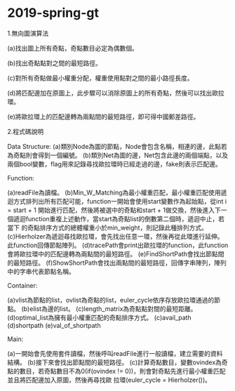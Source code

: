 # 2019-spring-gt
1.無向圖演算法

(a)找出圖上所有奇點，奇點數目必定為偶數個。

(b)找出奇點點對之間的最短路徑。

(c)對所有奇點做最小權重分配，權重使用點對之間的最小路徑長度。

(d)將匹配邊加在原圖上，此步驟可以消除原圖上的所有奇點，然後可以找出歐拉環。

(e)將歐拉環上的匹配邊轉為兩點間的最短路徑，即可得中國郵差路徑。

2.程式碼說明

Data Structure:
  (a)類別Node為圖的節點，Node會包含名稱，相連的邊，此點若為奇點則會得到一個編號。
  (b)類別Net為圖的邊，Net包含此邊的兩個端點，以及兩個bool變數，flag用來記錄尋找歐拉環時已經走過的邊，fake則表示匹配邊。

Function:

  (a)readFile為讀檔。
  (b)Min_W_Matching為最小權重匹配，最小權重匹配使用遞迴方式排列出所有匹配可能，function一開始會使用start變數作為起始點，從int i = start + 1
開始進行匹配，然後將被選中的奇點和start + 1做交換，然後進入下一個遞迴function重複上述動作，當start為奇點list的倒數第二個時，遞迴中止，若當下
的奇點排序方式的總體權重小於min_weight，則記錄此種排列方式。
  (c)Hierholzer為遞迴尋找歐拉環，會先找出任意一環，然後再從此環進行延伸。此function回傳節點陣列。
  (d)tracePath會print出歐拉環的function，此function會將歐拉環中的匹配邊轉為兩點間的最短路徑。
  (e)FindShortPath會找出節點間的最短路徑。
  (f)ShowShortPath會找出兩點間的最短路徑，回傳字串陣列，陣列中的字串代表節點名稱。

Container:

  (a)vlist為節點的list，ovlist為奇點的list，euler_cycle依序存放歐拉環通過的節點。
  (b)elist為邊的list。
  (c)length_matrix為奇點點對間的最短距離。
  (d)optimal_list為擁有最小權重匹配的奇點排序方式。
  (c)avail_path
  (d)shortpath
  (e)val_of_shortpath

Main:

  (a)一開始會先使用套件讀檔，然後呼叫readFile進行一般讀檔，建立需要的資料結構。
  (b)接下來會找出節點間的最短路徑。
  (c)計算奇點數目，變數ovindex為奇點的數目，若奇點數目不為0(if(ovindex != 0))，則會對奇點先進行最小權重匹配並且將匹配邊加入原圖，然後再尋找歐
拉環(euler_cycle = Hierholzer())。
